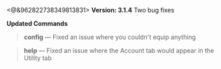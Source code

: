 <@&962822738349813831> **Version: 3.1.4** Two bug fixes


__**Updated Commands**__

> **config**
— Fixed an issue where you couldn't equip anything

> **help**
— Fixed an issue where the Account tab would appear in the Utility tab